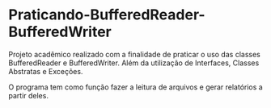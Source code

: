# Praticando-BufferedReader-BufferedWriter
Projeto acadêmico realizado com a finalidade de praticar o uso das classes BufferedReader e BufferedWriter. Além da utilização de Interfaces, Classes Abstratas e Exceções.

O programa tem como função fazer a leitura de arquivos e gerar relatórios a partir deles. 
